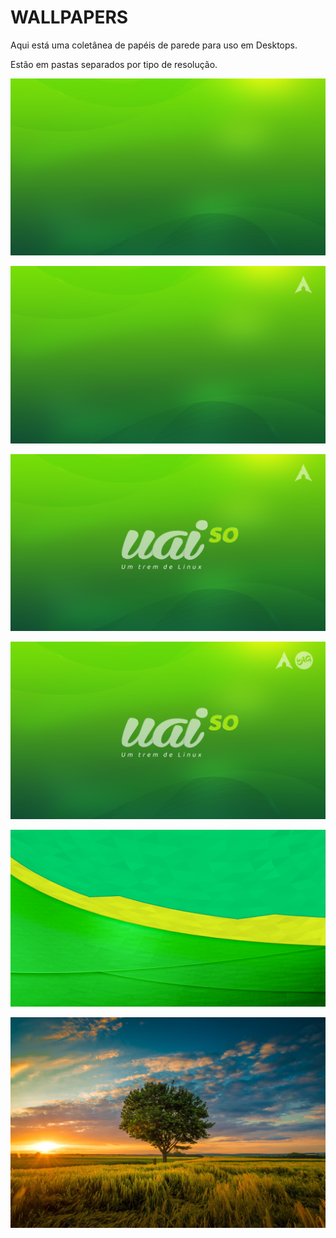 # WALLPAPERS

Aqui está uma coletânea de papéis de parede para uso em Desktops.

Estão em pastas separados por tipo de resolução. 


![](https://github.com/uai21/wallpapper-uai/blob/main/1920x1080/wallpaper-uaiso-00.png)

![](https://github.com/uai21/wallpapper-uai/blob/main/1920x1080/wallpaper-uaiso-00-arch.png)

![](https://github.com/uai21/wallpapper-uai/blob/main/1920x1080/wallpaper-uaiso-01-arch.png)

![](https://github.com/uai21/wallpapper-uai/blob/main/1920x1080/wallpaper-uaiso-01-bigarch.png)

![](https://github.com/uai21/wallpapper-uai/blob/main/1920x1080/wallpaper-uaiso-02.png)

![](https://github.com/uai21/wallpapper-uai/blob/main/1920x1080/biglinux-wallpapper-uaiso-arvore.jpg)
